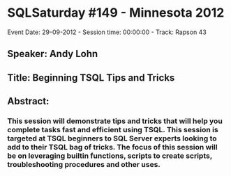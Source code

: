# SQLSaturday #149 - Minnesota 2012
Event Date: 29-09-2012 - Session time: 00:00:00 - Track: Rapson 43
## Speaker: Andy Lohn
## Title: Beginning TSQL Tips and Tricks
## Abstract:
### This session will demonstrate tips and tricks that will help you complete tasks fast and efficient using TSQL.  This session is targeted at TSQL beginners to SQL Server experts looking to add to their TSQL bag of tricks.  The focus of this session will be on leveraging builtin functions, scripts to create scripts, troubleshooting procedures and other uses.
